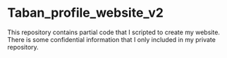 # Taban_profile_website_v2
This repository contains partial code that I scripted to create my website. There is some confidential information that I only included in my private repository.
